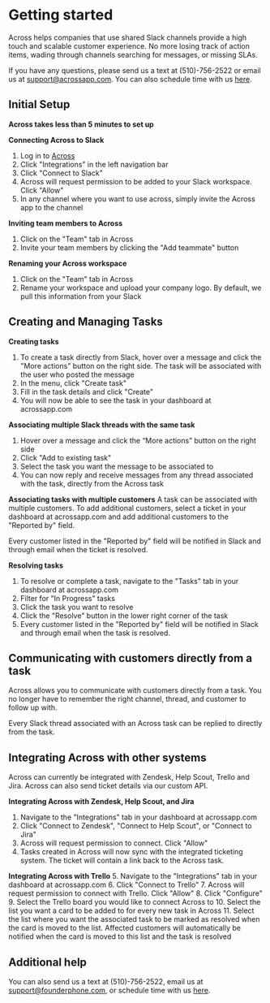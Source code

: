 # Getting started

Across helps companies that use shared Slack channels provide a high touch and scalable customer experience. No more losing track of action items, wading through channels searching for messages, or missing SLAs.

If you have any questions, please send us a text at (510)-756-2522 or email us at support@acrossapp.com. You can also schedule time with us [here](https://meetings.hubspot.com/kunal14/across).

## Initial Setup

**Across takes less than 5 minutes to set up**

**Connecting Across to Slack**
1. Log in to [Across](https://acrossapp.com/login)
2. Click "Integrations" in the left navigation bar
3. Click "Connect to Slack"
4. Across will request permission to be added to your Slack workspace. Click "Allow"
5. In any channel where you want to use across, simply invite the Across app to the channel

**Inviting team members to Across**
 1. Click on the "Team" tab in Across
 2. Invite your team members by clicking the "Add teammate" button

**Renaming your Across workspace**
1. Click on the "Team" tab in Across
2. Rename your workspace and upload your company logo. By default, we pull this information from your Slack


## Creating and Managing Tasks

**Creating tasks**
 1. To create a task directly from Slack, hover over a message and click the "More actions" button on the right side. The task will be associated with the user who posted the message
 2. In the menu, click "Create task"
 3. Fill in the task details and click "Create"
 4. You will now be able to see the task in your dashboard at acrossapp.com

**Associating multiple Slack threads with the same task**
 1. Hover over a message and click the “More actions” button on the right side
 2. Click "Add to existing task"
 3. Select the task you want the message to be associated to
 4. You can now reply and receive messages from any thread associated with the task, directly from the Across task

**Associating tasks with multiple customers**
A task can be associated with multiple customers. To add additional customers, select a ticket in your dashboard at acrossapp.com and add additional customers to the "Reported by" field.

Every customer listed in the "Reported by" field will be notified in Slack and through email when the ticket is resolved.

**Resolving tasks**
1. To resolve or complete a task, navigate to the "Tasks" tab in your dashboard at acrossapp.com
2. Filter for "In Progress" tasks 
3. Click the task you want to resolve
4. Click the "Resolve" button in the lower right corner of the task
5. Every customer listed in the "Reported by" field will be notified in Slack and through email when the task is resolved.

## Communicating with customers directly from a task

Across allows you to communicate with customers directly from a task. You no longer have to remember the right channel, thread, and customer to follow up with.

Every Slack thread associated with an Across task can be replied to directly from the task. 

## Integrating Across with other systems

Across can currently be integrated with Zendesk, Help Scout, Trello and Jira. Across can also send ticket details via our custom API.

**Integrating Across with Zendesk, Help Scout, and Jira**
1. Navigate to the "Integrations" tab in your dashboard at acrossapp.com
2. Click "Connect to Zendesk", "Connect to Help Scout", or "Connect to Jira"
3. Across will request permission to connect. Click "Allow"
4. Tasks created in Across will now sync with the integrated ticketing system. The ticket will contain a link back to the Across task.

**Integrating Across with Trello**
5. Navigate to the "Integrations" tab in your dashboard at acrossapp.com
6. Click "Connect to Trello"
7. Across will request permission to connect with Trello. Click "Allow"
8. Click "Configure"
9. Select the Trello board you would like to connect Across to
10. Select the list you want a card to be added to for every new task in Across
11. Select the list where you want the associated task to be marked as resolved when the card is moved to the list. Affected customers will automatically be notified when the card is moved to this list and the task is resolved 


## Additional help

You can also send us a text at (510)-756-2522, email us at support@founderphone.com, or schedule time with us [here](https://meetings.hubspot.com/kunal14/founderphone).
